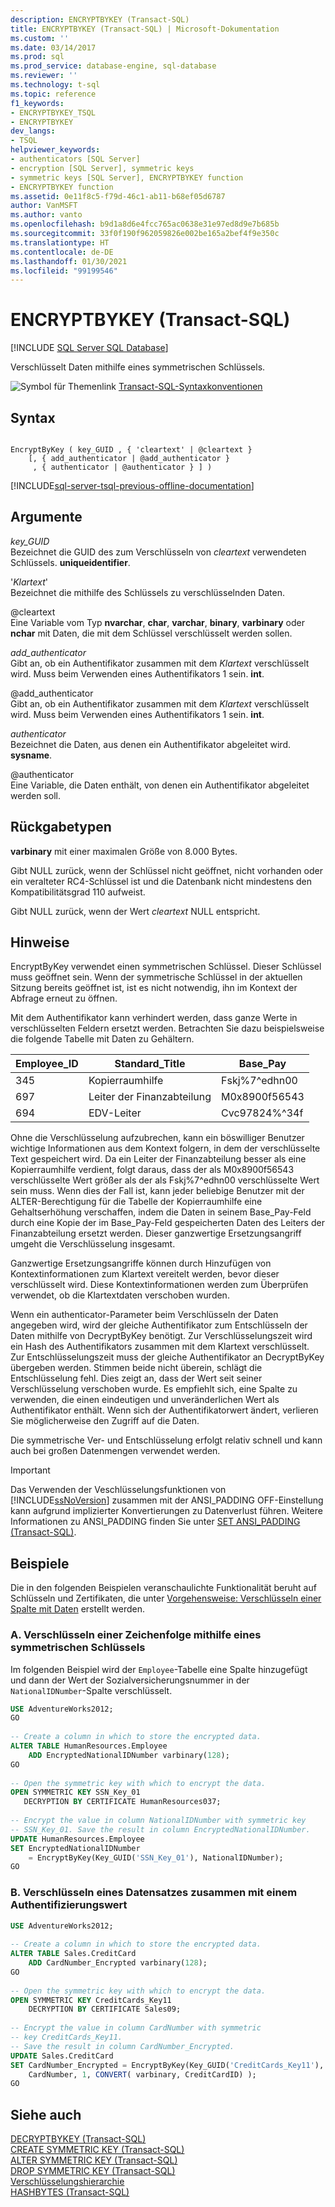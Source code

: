 ```yaml
---
description: ENCRYPTBYKEY (Transact-SQL)
title: ENCRYPTBYKEY (Transact-SQL) | Microsoft-Dokumentation
ms.custom: ''
ms.date: 03/14/2017
ms.prod: sql
ms.prod_service: database-engine, sql-database
ms.reviewer: ''
ms.technology: t-sql
ms.topic: reference
f1_keywords:
- ENCRYPTBYKEY_TSQL
- ENCRYPTBYKEY
dev_langs:
- TSQL
helpviewer_keywords:
- authenticators [SQL Server]
- encryption [SQL Server], symmetric keys
- symmetric keys [SQL Server], ENCRYPTBYKEY function
- ENCRYPTBYKEY function
ms.assetid: 0e11f8c5-f79d-46c1-ab11-b68ef05d6787
author: VanMSFT
ms.author: vanto
ms.openlocfilehash: b9d1a8d6e4fcc765ac0638e31e97ed8d9e7b685b
ms.sourcegitcommit: 33f0f190f962059826e002be165a2bef4f9e350c
ms.translationtype: HT
ms.contentlocale: de-DE
ms.lasthandoff: 01/30/2021
ms.locfileid: "99199546"
---
```

# <a name="encryptbykey-transact-sql"></a>ENCRYPTBYKEY (Transact-SQL)
[!INCLUDE [SQL Server SQL Database](../../includes/applies-to-version/sql-asdb.md)]

  Verschlüsselt Daten mithilfe eines symmetrischen Schlüssels.  
  
 ![Symbol für Themenlink](../../database-engine/configure-windows/media/topic-link.gif "Symbol für Themenlink") [Transact-SQL-Syntaxkonventionen](../../t-sql/language-elements/transact-sql-syntax-conventions-transact-sql.md)  
  
## <a name="syntax"></a>Syntax  
  
```syntaxsql
  
EncryptByKey ( key_GUID , { 'cleartext' | @cleartext }  
    [, { add_authenticator | @add_authenticator }  
     , { authenticator | @authenticator } ] )  
```  
  
[!INCLUDE[sql-server-tsql-previous-offline-documentation](../../includes/sql-server-tsql-previous-offline-documentation.md)]

## <a name="arguments"></a>Argumente
 *key_GUID*  
 Bezeichnet die GUID des zum Verschlüsseln von *cleartext* verwendeten Schlüssels. **uniqueidentifier**.  
  
 '*Klartext*'  
 Bezeichnet die mithilfe des Schlüssels zu verschlüsselnden Daten.  
  
 @cleartext  
 Eine Variable vom Typ **nvarchar**, **char**, **varchar**, **binary**, **varbinary** oder **nchar** mit Daten, die mit dem Schlüssel verschlüsselt werden sollen.  
  
 *add_authenticator*  
 Gibt an, ob ein Authentifikator zusammen mit dem *Klartext* verschlüsselt wird. Muss beim Verwenden eines Authentifikators 1 sein. **int**.  
  
 @add_authenticator  
 Gibt an, ob ein Authentifikator zusammen mit dem *Klartext* verschlüsselt wird. Muss beim Verwenden eines Authentifikators 1 sein. **int**.  
  
 *authenticator*  
 Bezeichnet die Daten, aus denen ein Authentifikator abgeleitet wird. **sysname**.  
  
 @authenticator  
 Eine Variable, die Daten enthält, von denen ein Authentifikator abgeleitet werden soll.  
  
## <a name="return-types"></a>Rückgabetypen  
 **varbinary** mit einer maximalen Größe von 8.000 Bytes.  
  
 Gibt NULL zurück, wenn der Schlüssel nicht geöffnet, nicht vorhanden oder ein veralteter RC4-Schlüssel ist und die Datenbank nicht mindestens den Kompatibilitätsgrad 110 aufweist.  
 
 Gibt NULL zurück, wenn der Wert *cleartext* NULL entspricht.
  
## <a name="remarks"></a>Hinweise  
 EncryptByKey verwendet einen symmetrischen Schlüssel. Dieser Schlüssel muss geöffnet sein. Wenn der symmetrische Schlüssel in der aktuellen Sitzung bereits geöffnet ist, ist es nicht notwendig, ihn im Kontext der Abfrage erneut zu öffnen.  
  
 Mit dem Authentifikator kann verhindert werden, dass ganze Werte in verschlüsselten Feldern ersetzt werden. Betrachten Sie dazu beispielsweise die folgende Tabelle mit Daten zu Gehältern.  
  
|Employee_ID|Standard_Title|Base_Pay|  
|------------------|---------------------|---------------|  
|345|Kopierraumhilfe|Fskj%7^edhn00|  
|697|Leiter der Finanzabteilung|M0x8900f56543|  
|694|EDV-Leiter|Cvc97824%^34f|  
  
 Ohne die Verschlüsselung aufzubrechen, kann ein böswilliger Benutzer wichtige Informationen aus dem Kontext folgern, in dem der verschlüsselte Text gespeichert wird. Da ein Leiter der Finanzabteilung besser als eine Kopierraumhilfe verdient, folgt daraus, dass der als M0x8900f56543 verschlüsselte Wert größer als der als Fskj%7^edhn00 verschlüsselte Wert sein muss. Wenn dies der Fall ist, kann jeder beliebige Benutzer mit der ALTER-Berechtigung für die Tabelle der Kopierraumhilfe eine Gehaltserhöhung verschaffen, indem die Daten in seinem Base_Pay-Feld durch eine Kopie der im Base_Pay-Feld gespeicherten Daten des Leiters der Finanzabteilung ersetzt werden. Dieser ganzwertige Ersetzungsangriff umgeht die Verschlüsselung insgesamt.  
  
 Ganzwertige Ersetzungsangriffe können durch Hinzufügen von Kontextinformationen zum Klartext vereitelt werden, bevor dieser verschlüsselt wird. Diese Kontextinformationen werden zum Überprüfen verwendet, ob die Klartextdaten verschoben wurden.  
  
 Wenn ein authenticator-Parameter beim Verschlüsseln der Daten angegeben wird, wird der gleiche Authentifikator zum Entschlüsseln der Daten mithilfe von DecryptByKey benötigt. Zur Verschlüsselungszeit wird ein Hash des Authentifikators zusammen mit dem Klartext verschlüsselt. Zur Entschlüsselungszeit muss der gleiche Authentifikator an DecryptByKey übergeben werden. Stimmen beide nicht überein, schlägt die Entschlüsselung fehl. Dies zeigt an, dass der Wert seit seiner Verschlüsselung verschoben wurde. Es empfiehlt sich, eine Spalte zu verwenden, die einen eindeutigen und unveränderlichen Wert als Authentifikator enthält. Wenn sich der Authentifikatorwert ändert, verlieren Sie möglicherweise den Zugriff auf die Daten.  
  
 Die symmetrische Ver- und Entschlüsselung erfolgt relativ schnell und kann auch bei großen Datenmengen verwendet werden.  
  
> [!IMPORTANT]  
>  Das Verwenden der Veschlüsselungsfunktionen von [!INCLUDE[ssNoVersion](../../includes/ssnoversion-md.md)] zusammen mit der ANSI_PADDING OFF-Einstellung kann aufgrund implizierter Konvertierungen zu Datenverlust führen. Weitere Informationen zu ANSI_PADDING finden Sie unter [SET ANSI_PADDING &#40;Transact-SQL&#41;](../../t-sql/statements/set-ansi-padding-transact-sql.md).  
  
## <a name="examples"></a>Beispiele  
 Die in den folgenden Beispielen veranschaulichte Funktionalität beruht auf Schlüsseln und Zertifikaten, die unter [Vorgehensweise: Verschlüsseln einer Spalte mit Daten](../../relational-databases/security/encryption/encrypt-a-column-of-data.md) erstellt werden.  
  
### <a name="a-encrypting-a-string-with-a-symmetric-key"></a>A. Verschlüsseln einer Zeichenfolge mithilfe eines symmetrischen Schlüssels  
 Im folgenden Beispiel wird der `Employee`-Tabelle eine Spalte hinzugefügt und dann der Wert der Sozialversicherungsnummer in der `NationalIDNumber`-Spalte verschlüsselt.  
  
```sql  
USE AdventureWorks2012;  
GO  
  
-- Create a column in which to store the encrypted data.  
ALTER TABLE HumanResources.Employee  
    ADD EncryptedNationalIDNumber varbinary(128);   
GO  
  
-- Open the symmetric key with which to encrypt the data.  
OPEN SYMMETRIC KEY SSN_Key_01  
   DECRYPTION BY CERTIFICATE HumanResources037;  
  
-- Encrypt the value in column NationalIDNumber with symmetric key  
-- SSN_Key_01. Save the result in column EncryptedNationalIDNumber.  
UPDATE HumanResources.Employee  
SET EncryptedNationalIDNumber  
    = EncryptByKey(Key_GUID('SSN_Key_01'), NationalIDNumber);  
GO  
```  
  
### <a name="b-encrypting-a-record-together-with-an-authentication-value"></a>B. Verschlüsseln eines Datensatzes zusammen mit einem Authentifizierungswert  
  
```sql 
USE AdventureWorks2012;  
  
-- Create a column in which to store the encrypted data.  
ALTER TABLE Sales.CreditCard   
    ADD CardNumber_Encrypted varbinary(128);   
GO  
  
-- Open the symmetric key with which to encrypt the data.  
OPEN SYMMETRIC KEY CreditCards_Key11  
    DECRYPTION BY CERTIFICATE Sales09;  
  
-- Encrypt the value in column CardNumber with symmetric   
-- key CreditCards_Key11.  
-- Save the result in column CardNumber_Encrypted.    
UPDATE Sales.CreditCard  
SET CardNumber_Encrypted = EncryptByKey(Key_GUID('CreditCards_Key11'),   
    CardNumber, 1, CONVERT( varbinary, CreditCardID) );  
GO  
```  
  
## <a name="see-also"></a>Siehe auch  
 [DECRYPTBYKEY &#40;Transact-SQL&#41;](../../t-sql/functions/decryptbykey-transact-sql.md)   
 [CREATE SYMMETRIC KEY &#40;Transact-SQL&#41;](../../t-sql/statements/create-symmetric-key-transact-sql.md)   
 [ALTER SYMMETRIC KEY &#40;Transact-SQL&#41;](../../t-sql/statements/alter-symmetric-key-transact-sql.md)   
 [DROP SYMMETRIC KEY &#40;Transact-SQL&#41;](../../t-sql/statements/drop-symmetric-key-transact-sql.md)   
 [Verschlüsselungshierarchie](../../relational-databases/security/encryption/encryption-hierarchy.md)   
 [HASHBYTES &#40;Transact-SQL&#41;](../../t-sql/functions/hashbytes-transact-sql.md)  
  
  
